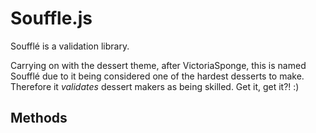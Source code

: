 Souffle.js
==========

Soufflé is a validation library. 

Carrying on with the dessert theme, after VictoriaSponge, this is named Soufflé due to it being considered one of the hardest desserts to make. Therefore it *validates* dessert makers as being skilled. Get it, get it?! :)

## Methods